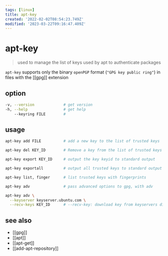 ```yaml
---
tags: [linux]
title: apt-key
created: '2022-02-02T08:54:23.749Z'
modified: '2023-03-22T09:16:47.409Z'
---
```


# apt-key

> used to manage the list of keys used by apt to authenticate packages

`apt-key` supports only the binary `openPGP` format (`"GPG key public ring"`) in files with the [[gpg]] extension

## option

```sh
-v, --version             # get version
-h, --help                # get help
    --keyring FILE        #
```

## usage

```sh
apt-key add FILE          # add a new key to the list of trusted keys

apt-key del KEY_ID        # Remove a key from the list of trusted keys

apt-key export KEY_ID     # output the key keyid to standard output

apt-key exportall         # output all trusted keys to standard output

apt-key list, finger      # list trusted keys with fingerprints

apt-key adv               # pass advanced options to gpg, with adv 

apt-key adv \
  --keyserver keyserver.ubuntu.com \
  --recv-keys KEY_ID      # --recv-key: download key from keyservers directly into the trusted set of keys
```

## see also

- [[gpg]]
- [[apt]]
- [[apt-get]]
- [[add-apt-repository]]
